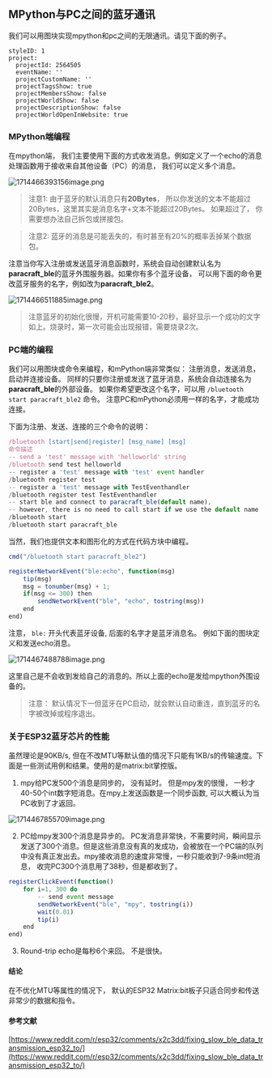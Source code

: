 ## MPython与PC之间的蓝牙通讯

我们可以用图块实现mpython和pc之间的无限通讯。请见下面的例子。 

```@Project
styleID: 1
project:
  projectId: 2564505
  eventName: ''
  projectCustomName: ''
  projectTagsShow: true
  projectMembersShow: false
  projectWorldShow: false
  projectDescriptionShow: false
  projectWorldOpenInWebsite: true

```
### MPython端编程

在mpython端， 我们主要使用下面的方式收发消息。例如定义了一个echo的消息处理函数用于接收来自其他设备（PC）的消息， 我们可以定义多个消息。  

![1714466393156image.png](https://api.keepwork.com/ts-storage/siteFiles/37196/raw)

> 注意1: 由于蓝牙的默认消息只有**20Bytes**， 所以你发送的文本不能超过20Bytes，这里其实是消息名字+文本不能超过20Bytes。 如果超过了， 你需要想办法自己拆包或拼接包。 

> 注意2: 蓝牙的消息是可能丢失的，有时甚至有20%的概率丢掉某个数据包。

注意当你写入注册或发送蓝牙消息函数时，系统会自动创建默认名为**paracraft_ble**的蓝牙外围服务器。如果你有多个蓝牙设备， 可以用下面的命令更改蓝牙服务的名字，例如改为**paracraft_ble2**。 

![1714466511885image.png](https://api.keepwork.com/ts-storage/siteFiles/37198/raw)

> 注意蓝牙的初始化很慢，开机可能需要10-20秒，最好显示一个成功的文字如上。烧录时，第一次可能会出现报错，需要烧录2次。


### PC端的编程

我们可以用图块或命令来编程，和mPython端非常类似： 注册消息，发送消息，启动并连接设备。 同样的只要你注册或发送了蓝牙消息，系统会自动连接名为**paracraft_ble**的外部设备。 如果你希望更改这个名字，可以用 `/bluetooth start paracraft_ble2` 命令。 注意PC和mPython必须用一样的名字，才能成功连接。

下面为注册、发送、连接的三个命令的说明：

```javascript
/bluetooth [start|send|register] [msg_name] [msg]
命令描述
-- send a 'test' message with 'helloworld' string
/bluetooth send test helloworld
-- register a 'test' message with 'test' event handler
/bluetooth register test
-- register a 'test' message with TestEventhandler
/bluetooth register test TestEventhandler
-- start ble and connect to paracraft_ble(default name), 
-- however, there is no need to call start if we use the default name
/bluetooth start
/bluetooth start paracraft_ble
```

当然，我们也提供文本和图形化的方式在代码方块中编程。

```javascript
cmd("/bluetooth start paracraft_ble2")

registerNetworkEvent("ble:echo", function(msg)
    tip(msg)
    msg = tonumber(msg) + 1;
    if(msg <= 300) then
        sendNetworkEvent("ble", "echo", tostring(msg))
    end
end)
```

注意， `ble:` 开头代表蓝牙设备,  后面的名字才是蓝牙消息名。 例如下面的图块定义和发送echo消息。

![1714467488788image.png](https://api.keepwork.com/ts-storage/siteFiles/37211/raw)

这里自己是不会收到发给自己的消息的。所以上面的echo是发给mpython外围设备的。

> 注意： 默认情况下一但蓝牙在PC启动，就会默认自动重连，直到蓝牙的名字被改掉或程序退出。
### 关于ESP32蓝牙芯片的性能

虽然理论是90KB/s, 但在不改MTU等默认值的情况下只能有1KB/s的传输速度。下面是一些测试用例和结果。使用的是matrix:bit掌控版。

1. mpy给PC发500个消息是同步的， 没有延时。 但是mpy发的很慢， 一秒才40-50个int数字短消息。在mpy上发送函数是一个同步函数, 可以大概认为当PC收到了才返回。

![1714467855709image.png](https://api.keepwork.com/ts-storage/siteFiles/37214/raw)

2. PC给mpy发300个消息是异步的。 PC发消息非常快，不需要时间，瞬间显示发送了300个消息。但是这些消息没有真的发成功，会被放在一个PC端的队列中没有真正发出去。mpy接收消息的速度非常慢，一秒只能收到7-9条int短消息， 收完PC300个消息用了38秒，但是都收到了。

```javascript
registerClickEvent(function()
    for i=1, 300 do
        -- send event message
        sendNetworkEvent("ble", "mpy", tostring(i))
        wait(0.01)
        tip(i)
    end
end)
```

3. Round-trip echo是每秒6个来回。 不是很快。 
#### 结论

在不优化MTU等属性的情况下， 默认的ESP32 Matrix:bit板子只适合同步和传送非常少的数据和指令。
#### 参考文献

[https://www.reddit.com/r/esp32/comments/x2c3dd/fixing_slow_ble_data_transmission_esp32_to/](https://www.reddit.com/r/esp32/comments/x2c3dd/fixing_slow_ble_data_transmission_esp32_to/)


